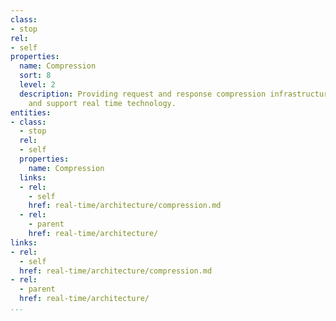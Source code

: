 ```yaml
---
class:
- stop
rel:
- self
properties:
  name: Compression
  sort: 8
  level: 2
  description: Providing request and response compression infrastructure to accompany
    and support real time technology.
entities:
- class:
  - stop
  rel:
  - self
  properties:
    name: Compression
  links:
  - rel:
    - self
    href: real-time/architecture/compression.md
  - rel:
    - parent
    href: real-time/architecture/
links:
- rel:
  - self
  href: real-time/architecture/compression.md
- rel:
  - parent
  href: real-time/architecture/
...
```

